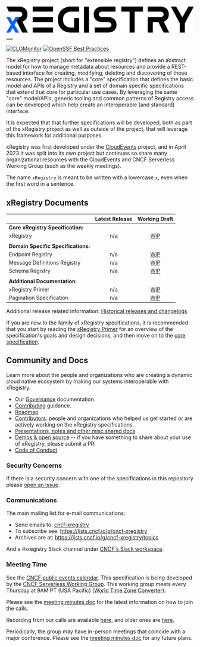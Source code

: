 <img src="https://github.com/cncf/artwork/raw/main/projects/xregistry/horizontal/color/xregistry-horizontal-color.svg" alt="xRegistry"></img><br>
<span style="font-size:3px">(<a href="https://github.com/cncf/artwork/tree/main/projects/xregistry">more logos</a>)</span>

<!-- no verify-specs -->

[![CLOMonitor](https://img.shields.io/endpoint?url=https://clomonitor.io/api/projects/cncf/cloudevents/badge)](https://clomonitor.io/projects/cncf/cloudevents)
[![OpenSSF Best Practices](https://bestpractices.coreinfrastructure.org/projects/7295/badge)](https://bestpractices.coreinfrastructure.org/projects/7295)

The xRegistry project (short for "extensible registry") defines an abstract model for how to manage metadata
about resources and provide a REST-based interface for creating, modifying,
deleting and discovering of those resources. The project includes a "core"
specification that defines the basic model and APIs of a Registry and a
set of domain specific specifications that extend that core for particular
use cases. By leveraging the same "core" model/APIs, generic tooling and
common patterns of Registry access can be developed which help create an
interoperable (and standard) interface.

It is expected that that further specifications will be developed, both as
part of the xRegistry project as well as outside of the project, that will
leverage this framework for additional purposes.

xRegistry was first developed under the [CloudEvents](https://cloudevents.io)
project, and in April 2023 it was split into its own project but continues
so share many organizational resources with the CloudEvents and CNCF Serverless
Working Group (such as the weekly meetings).

The name `xRegistry` is meant to be written with a lowercase `x`, even when
the first word in a sentence.

## xRegistry Documents

|                               |                                 Latest Release                                  |                                      Working Draft                                       |
| :---------------------------- | :-----------------------------------------------------------------------------: | :--------------------------------------------------------------------------------------: |
| **Core xRegistry Specification:**    |
| xRegistry                     | n/a | [WIP](core/spec.md) |
|                               |
| **Domain Specific Specifications:**  |
| Endpoint Registry             | n/a | [WIP](endpoint/spec.md)                         |
| Message Definitions Registry  | n/a | [WIP](message/spec.md)                         |
| Schema Registry               | n/a | [WIP](schema/spec.md)                         |
|                               |
| **Additional Documentation:** |
| xRegistry Primer              | n/a | [WIP](core/primer.md)                          |
| Pagination Specification      | n/a | [WIP](pagination/spec.md)                          |

Additional release related information:
  [Historical releases and changelogs](docs/RELEASES.md)

If you are new to the family of xRegistry specifications, it is recommended
that you start by reading the [xRegistry Primer](core/primer.md) for an
overview of the specification's goals and design decisions, and then move on
to the [core specification](core/spec.md).

## Community and Docs

Learn more about the people and organizations who are creating a dynamic cloud
native ecosystem by making our systems interoperable with xRegistry.

- Our [Governance](docs/GOVERNANCE.md) documentation.
- [Contributing](docs/CONTRIBUTING.md) guidance.
- [Roadmap](docs/ROADMAP.md)
- [Contributors](docs/contributors.md): people and organizations who helped
  us get started or are actively working on the xRegistry specifications.
- [Presentations, notes and other misc shared
  docs](https://drive.google.com/drive/folders/1DjeazDhtUsWP0mQIzu4XOzNxF2EiGNvN?usp=sharing)
- [Demos & open source](docs/README.md) -- if you have something to share
  about your use of xRegistry, please submit a PR!
- [Code of Conduct](https://github.com/cncf/foundation/blob/master/code-of-conduct.md)

### Security Concerns

If there is a security concern with one of the specifications in this
repository please [open an issue](https://github.com/xregistry/spec/issues).

### Communications

The main mailing list for e-mail communications:

- Send emails to: [cncf-xregistry](mailto:cncf-xregistry@lists.cncf.io)
- To subscribe see: https://lists.cncf.io/g/cncf-xregistry
- Archives are at: https://lists.cncf.io/g/cncf-xregistry/topics

And a #xregistry Slack channel under
[CNCF's Slack workspace](http://slack.cncf.io/).

### Meeting Time

See the [CNCF public events calendar](https://www.cncf.io/community/calendar/).
This specification is being developed by the
[CNCF Serverless Working Group](https://github.com/cncf/wg-serverless). This
working group meets every Thursday at 9AM PT (USA Pacific)
([World Time Zone Converter](http://www.thetimezoneconverter.com/?t=9:00%20am&tz=San%20Francisco&)):

Please see the
[meeting minutes doc](https://docs.google.com/document/d/1OVF68rpuPK5shIHILK9JOqlZBbfe91RNzQ7u_P7YCDE/edit#)
for the latest information on how to join the calls.

Recording from our calls are available
[here](https://www.youtube.com/playlist?list=PLO-qzjSpLN1BEyKjOVX_nMg7ziHXUYwec), and
older ones are
[here](https://www.youtube.com/playlist?list=PLj6h78yzYM2Ph7YoBIgsZNW_RGJvNlFOt).

Periodically, the group may have in-person meetings that coincide with a major
conference. Please see the
[meeting minutes doc](https://docs.google.com/document/d/1OVF68rpuPK5shIHILK9JOqlZBbfe91RNzQ7u_P7YCDE/edit#)
for any future plans.
